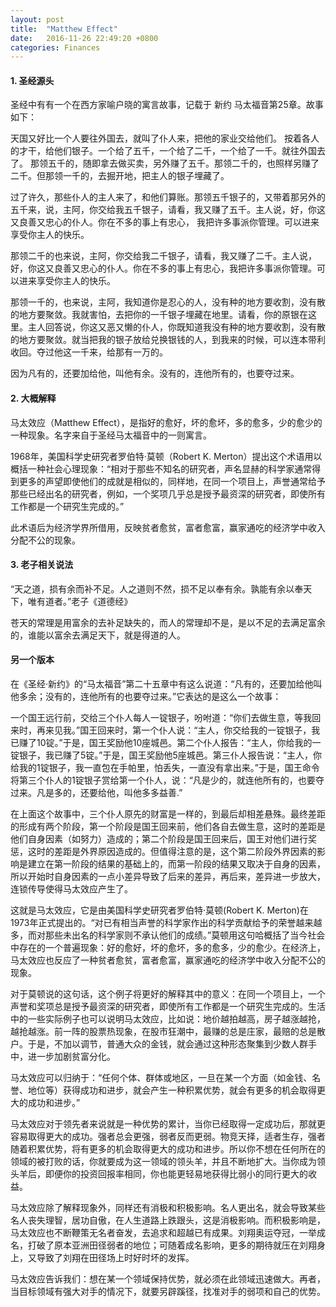 ```yaml
---
layout: post
title:  "Matthew Effect"
date:   2016-11-26 22:49:20 +0800
categories: Finances
---
```


#### 1. 圣经源头

圣经中有有一个在西方家喻户晓的寓言故事，记载于 新约 马太福音第25章。故事如下：

天国又好比一个人要往外国去，就叫了仆人来，把他的家业交给他们。 按着各人的才干，给他们银子。一个给了五千，一个给了二千，一个给了一千。就往外国去了。 那领五千的，随即拿去做买卖，另外赚了五千。那领二千的，也照样另赚了二千。但那领一千的，去掘开地，把主人的银子埋藏了。

过了许久，那些仆人的主人来了，和他们算账。那领五千银子的，又带着那另外的五千来，说，主阿，你交给我五千银子，请看，我又赚了五千。主人说，好，你这又良善又忠心的仆人。你在不多的事上有忠心，
我把许多事派你管理。可以进来享受你主人的快乐。

那领二千的也来说，主阿，你交给我二千银子，请看，我又赚了二千。主人说，好，你这又良善又忠心的仆人。你在不多的事上有忠心，我把许多事派你管理。可以进来享受你主人的快乐。

那领一千的，也来说，主阿，我知道你是忍心的人，没有种的地方要收割，没有散的地方要聚敛。我就害怕，去把你的一千银子埋藏在地里。请看，你的原银在这里。主人回答说，你这又恶又懒的仆人，你既知道我没有种的地方要收割，没有散的地方要聚敛。就当把我的银子放给兑换银钱的人，到我来的时候，可以连本带利收回。夺过他这一千来，给那有一万的。

因为凡有的，还要加给他，叫他有余。没有的，连他所有的，也要夺过来。


#### 2. 大概解释

马太效应（Matthew Effect），是指好的愈好，坏的愈坏，多的愈多，少的愈少的一种现象。名字来自于圣经马太福音中的一则寓言。

1968年，美国科学史研究者罗伯特·莫顿（Robert K. Merton）提出这个术语用以概括一种社会心理现象：“相对于那些不知名的研究者，声名显赫的科学家通常得到更多的声望即使他们的成就是相似的，同样地，在同一个项目上，声誉通常给予那些已经出名的研究者，例如，一个奖项几乎总是授予最资深的研究者，即使所有工作都是一个研究生完成的。”

此术语后为经济学界所借用，反映贫者愈贫，富者愈富，赢家通吃的经济学中收入分配不公的现象。

#### 3. 老子相关说法

“天之道，损有余而补不足。人之道则不然，损不足以奉有余。孰能有余以奉天下，唯有道者。”老子《道德经》

苍天的常理是用富余的去补足缺失的，而人的常理却不是，是以不足的去满足富余的，谁能以富余去满足天下，就是得道的人。


#### 另一个版本

在《圣经·新约》的“马太福音”第二十五章中有这么说道：“凡有的，还要加给他叫他多余；没有的，连他所有的也要夺过来。”它表达的是这么一个故事：

一个国王远行前，交给三个仆人每人一锭银子，吩咐道：“你们去做生意，等我回来时，再来见我。”国王回来时，第一个仆人说：“主人，你交给我的一锭银子，我已赚了10锭。”于是，国王奖励他10座城邑。第二个仆人报告：“主人，你给我的一锭银子，我已赚了5锭。”于是，国王奖励他5座城邑。第三仆人报告说：“主人，你给我的1锭银子，我一直包在手帕里，怕丢失，一直没有拿出来。”于是，国王命令将第三个仆人的1锭银子赏给第一个仆人，说：“凡是少的，就连他所有的，也要夺过来。凡是多的，还要给他，叫他多多益善.”

在上面这个故事中，三个仆人原先的财富是一样的，到最后却相差悬殊。最终差距的形成有两个阶段，第一个阶段是国王回来前，他们各自去做生意，这时的差距是他们自身因素（如努力）造成的；第二个阶段是国王回来后，国王对他们进行奖惩，这时的差距是外界原因造成的。但值得注意的是，这个第二阶段外界因素的影响是建立在第一阶段的结果的基础上的，而第一阶段的结果又取决于自身的因素，所以开始时自身因素的一点小差异导致了后来的差异，再后来，差异进一步放大，连锁传导使得马太效应产生了。

这就是马太效应，它是由美国科学史研究者罗伯特·莫顿(Robert K. Merton)在1973年正式提出的。“对已有相当声誉的科学家作出的科学贡献给予的荣誉越来越多，而对那些未出名的科学家则不承认他们的成绩。”莫顿用这句哈概括了当今社会中存在的一个普遍现象：好的愈好，坏的愈坏，多的愈多，少的愈少。在经济上，马太效应也反应了一种贫者愈贫，富者愈富，赢家通吃的经济学中收入分配不公的现象。

对于莫顿说的这句话，这个例子将更好的解释其中的意义：在同一个项目上，一个声誉和奖项总是授予最资深的研究者，即使所有工作都是一个研究生完成的。生活中的一些实际例子也可以说明马太效应，比如说：地价越拍越高，房子越涨越抢，越抢越涨。前一阵的股票热现象，在股市狂潮中，最赚的总是庄家，最赔的总是散户。于是，不加以调节，普通大众的金钱，就会通过这种形态聚集到少数人群手中，进一步加剧贫富分化。

马太效应可以归纳于：“任何个体、群体或地区，一旦在某一个方面（如金钱、名誉、地位等）获得成功和进步，就会产生一种积累优势，就会有更多的机会取得更大的成功和进步。”

马太效应对于领先者来说就是一种优势的累计，当你已经取得一定成功后，那就更容易取得更大的成功。强者总会更强，弱者反而更弱。物竞天择，适者生存，强者随着积累优势，将有更多的机会取得更大的成功和进步。所以你不想在任何所在的领域的被打败的话，你就要成为这一领域的领头羊，并且不断地扩大。当你成为领头羊后，即便你的投资回报率相同，你也能更轻易地获得比弱小的同行更大的收益。

马太效应除了解释现象外，同样还有消极和积极影响。名人更出名，就会导致某些名人丧失理智，居功自傲，在人生道路上跌跟头，这是消极影响。而积极影响是，马太效应也不断鞭策无名者奋发，去追求和超越已有成果。刘翔奥运夺冠，一举成名，打破了原本亚洲田径弱者的地位；可随着成名影响，更多的期待就压在刘翔身上，又导致了刘翔在田径场上时好时坏的发挥。

马太效应告诉我们：想在某一个领域保持优势，就必须在此领域迅速做大。再者，当目标领域有强大对手的情况下，就要另辟蹊径，找准对手的弱项和自己的优势。
